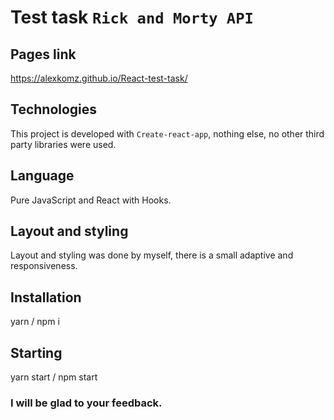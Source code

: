 # Test task `Rick and Morty API`

## Pages link
https://alexkomz.github.io/React-test-task/

## Technologies
This project is developed with `Create-react-app`, nothing else, no other third party libraries were used.

## Language
Pure JavaScript and React with Hooks.

## Layout and styling
Layout and styling was done by myself, there is a small adaptive and responsiveness.

## Installation
yarn / npm i

## Starting
yarn start / npm start

### I will be glad to your feedback.
